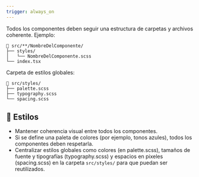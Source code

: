 ```yaml
---
trigger: always_on
---
```


Todos los componentes deben seguir una estructura de carpetas y archivos coherente. Ejemplo:

```
📁 src/**/NombreDelComponente/
├── styles/
│   └── NombreDelComponente.scss
└── index.tsx
```

Carpeta de estilos globales:

```
📁 src/styles/
├── palette.scss
├── typography.scss
└── spacing.scss
```

## 🎨 Estilos

- Mantener coherencia visual entre todos los componentes.
- Si se define una paleta de colores (por ejemplo, tonos azules), todos los componentes deben respetarla.
- Centralizar estilos globales como colores (en palette.scss), tamaños de fuente y tipografías (typography.scss) y espacios en pixeles (spacing.scss) en la carpeta `src/styles/` para que puedan ser reutilizados.